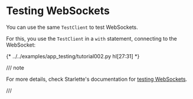 # Testing WebSockets

You can use the same `TestClient` to test WebSockets.

For this, you use the `TestClient` in a `with` statement, connecting to the WebSocket:

{* ../../examples/app_testing/tutorial002.py hl[27:31] *}

/// note

For more details, check Starlette's documentation for <a href="https://www.starlette.io/testclient/#testing-websocket-sessions" class="external-link" target="_blank">testing WebSockets</a>.

///
